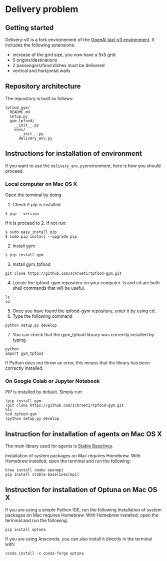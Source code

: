 # Delivery problem

## Getting started
Delivery-v0 is a fork environement of the [OpenAI taxi-v3 environment](https://github.com/openai/gym/blob/master/gym/envs/toy_text/taxi.py). It includes the following extensions:

- increase of the grid size, you now have a 5x5 grid
- 5 origins/destinations
- 2 passengers/food dishes must be delivered
- vertical and horizontal walls

## Repository architecture
The repository is built as follows:

```
tpfood_gym/
  README.md
  setup.py
  gym_tpfood/
    __init__.py
    envs/
      __init__.py
      delivery_env.py
```

## Instructions for installation of environment
If you want to use the ```delivery_env.py```environment, here is how you should proceed. 

### Local computer on Mac OS X
Open the terminal by doing 
1. Check if pip is installed
```
$ pip --version
```
If it is proceed to 2. If not run:
```
$ sudo easy_install pip
$ sudo pip install --upgrade pip
```
2. Install gym
```
$ pip install gym
```
3. Install gym_tpfood
```
git clone https://github.com/schroeti/tpfood-gym.git
```
4. Locate the tpfood-gym repository on your computer. ls and cd are both shell commands that will be useful. 
```
ls
cd
```
5. Once you have found the tpfood-gym repository, enter it by using cd. 
6. Type the following command
```
python setup.py develop
```
7. You can check that the gym_tpfood library was correctly installed by typing
```
python
import gym_tpfood
```
If Python does not throw an error, this means that the library has been correctly installed. 

### On Google Colab or Jupyter Notebook
PIP is installed by default. 
Simply run:
```
!pip install gym
!git clone https://github.com/schroeti/tpfood-gym.git
%ls
%cd tpfood-gym
!python setup.py develop
```
## Instruction for installation of agents on Mac OS X
The main library used for agents is [Stable Baselines](https://stable-baselines.readthedocs.io/en/master/guide/install.html).

Installation of system packages on Mac requires Homebrew. With Homebrew installed, open the terminal and run the following:
```
brew install cmake openmpi
pip install stable-baselines[mpi]
```

## Instruction for installation of Optuna on Mac OS X
If you are using a simple Python IDE, run the following
Installation of system packages on Mac requires Homebrew. With Homebrew installed, open the terminal and run the following:
```
pip install optuna
```
If you are using Anaconda, you can also install it directly in the terminal with:

```
conda install -c conda-forge optuna

```
